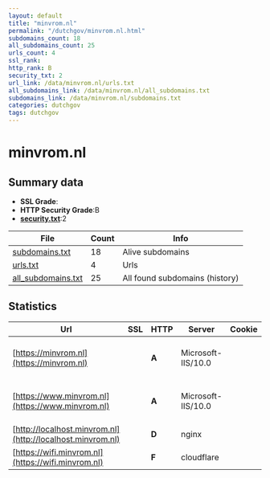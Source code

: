 ```yaml
---
layout: default
title: "minvrom.nl"
permalink: "/dutchgov/minvrom.nl.html"
subdomains_count: 18
all_subdomains_count: 25
urls_count: 4
ssl_rank: 
http_rank: B
security_txt: 2
url_link: /data/minvrom.nl/urls.txt
all_subdomains_link: /data/minvrom.nl/all_subdomains.txt
subdomains_link: /data/minvrom.nl/subdomains.txt
categories: dutchgov
tags: dutchgov
---
```



# minvrom.nl
## Summary data


 - **SSL Grade**:
 - **HTTP Security Grade**:B
 - **[security.txt](https://www.digitaleoverheid.nl/nieuws/standaard-security-txt-nu-verplicht-voor-overheid/)**:2


| File       | Count | Info |
|------------|-------|------|
|[subdomains.txt](/DutchGovScope/data/minvrom.nl/subdomains.txt)|18|Alive subdomains|
|[urls.txt](/DutchGovScope/data/minvrom.nl/urls.txt)|4|Urls|
|[all_subdomains.txt](/DutchGovScope/data/minvrom.nl/all_subdomains.txt)|25|All found subdomains (history)|


## Statistics


| Url | SSL | HTTP | Server | Cookie | HSTS | CORS | CTO | CSP | XFO | XXP | RP |FP| Tech |Title |
|--------|-------|-------|------|------|------|------|------|------|------|------|------|------|------|------|
|[https://minvrom.nl](https://minvrom.nl)| | **A**|Microsoft-IIS/10.0| |:white_check_mark: | | |:warning: | :white_check_mark: | :white_check_mark: | :white_check_mark: | |HSTS IIS:10.0 Windows Server|Document Moved|
|[https://www.minvrom.nl](https://www.minvrom.nl)| | **A**|Microsoft-IIS/10.0| |:white_check_mark: | | |:warning: | :white_check_mark: | :white_check_mark: | :white_check_mark: | |HSTS IIS:10.0 Windows Server|Document Moved|
|[http://localhost.minvrom.nl](http://localhost.minvrom.nl)| | **D**|nginx| | | | | | :white_check_mark: | :white_check_mark: | :white_check_mark: | |Nginx|Welcome to nginx...|
|[https://wifi.minvrom.nl](https://wifi.minvrom.nl)| | **F**|cloudflare| | | | | | | | :white_check_mark: | |Cloudflare|403 Forbidden|

